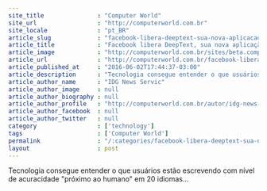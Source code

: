 ```yaml
---
site_title               : "Computer World"
site_url                 : "http://computerworld.com.br"
site_locale              : "pt_BR"
article_slug             : "facebook-libera-deeptext-sua-nova-aplicacao-de-inteligencia-artificial"
article_title            : "Facebook libera DeepText, sua nova aplicação de Inteligência Artificial"
article_image            : "http://computerworld.com.br/sites/beta.computerworld.com.br/files/news_articles/like_curtir_facebook.jpg"
article_url              : "http://computerworld.com.br/facebook-libera-deeptext-sua-nova-aplicacao-de-inteligencia-artificial"
article_published_at     : "2016-06-02T17:44:37-03:00"
article_description      : "Tecnologia consegue entender o que usuários estão escrevendo com nível de acuracidade 'próximo ao humano' em 20 idiomas..."
article_author_name      : "IDG News Servic"
article_author_image     : null
article_author_biography : null
article_author_profile   : "http://computerworld.com.br/autor/idg-news-service"
article_author_facebook  : null
article_author_twitter   : null
category                 : ['technology']
tags                     : ['Computer World']
permalink                : "/:categories/facebook-libera-deeptext-sua-nova-aplicacao-de-inteligencia-artificial/"
layout                   : post
---
```


Tecnologia consegue entender o que usuários estão escrevendo com nível de acuracidade "próximo ao humano" em 20 idiomas...
